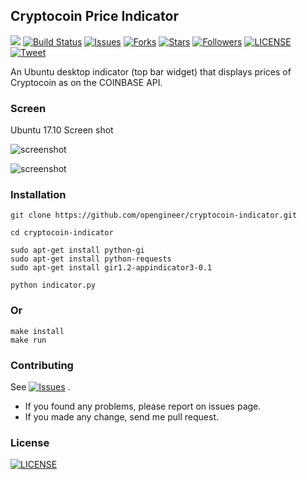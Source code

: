 ## Cryptocoin Price Indicator

<p align="left">
<a class="badge-align" href="https://www.codacy.com/app/tortuvshin/cryptocoin-price?utm_source=github.com&amp;utm_medium=referral&amp;utm_content=techstar-cloud/cryptocoin-indicator&amp;utm_campaign=Badge_Grade"><img src="https://api.codacy.com/project/badge/Grade/b26eba42a2da46f3aa9dc5598447b8ed"/></a>
<a href="https://travis-ci.org/techstar-cloud/cryptocoin-indicator">
<img src="https://travis-ci.org/techstar-cloud/cryptocoin-indicator.svg?branch=master"
    alt="Build Status"></a>
<a href="https://github.com/techstar-cloud/cryptocoin-indicator/issues">
<img src="https://img.shields.io/github/issues/techstar-cloud/cryptocoin-indicator.svg"
    alt="Issues"></a>
<a href="https://github.com/techstar-cloud/cryptocoin-indicator/fork">
<img src="https://img.shields.io/github/forks/techstar-cloud/cryptocoin-indicator.svg?style=social&label=Fork"
    alt="Forks"></a>
<a href="https://github.com/techstar-cloud/cryptocoin-indicator/stargazers">
<img src="https://img.shields.io/github/stars/techstar-cloud/cryptocoin-indicator.svg?style=social&label=Stars"
    alt="Stars"></a>
<a href="https://github.com/tortuvshin/">
<img src="https://img.shields.io/github/followers/tortuvshin.svg?style=social&label=Follow"
    alt="Followers"></a>
<a href="https://raw.githubusercontent.com/techstar-cloud/cryptocoin-indicator/master/LICENSE">
<img src="https://img.shields.io/badge/license-MIT-blue.svg"
    alt="LICENSE"></a>
<a href="https://twitter.com/intent/tweet?text=Wow:&url=%5Bobject%20Object%5D">
<img src="https://img.shields.io/twitter/url/https/github.com/techstar-cloud/cryptocoin-indicator.svg?style=social"
    alt="Tweet"></a>

</p>

An Ubuntu desktop indicator (top bar widget) that displays prices of Cryptocoin as on the COINBASE API.

### Screen 

Ubuntu 17.10 Screen shot

![screenshot](https://github.com/opengineer/cryptocoin-indicator/blob/master/img/screen.png)

![screenshot](https://github.com/opengineer/cryptocoin-indicator/blob/master/img/screen3.png)


### Installation

```
git clone https://github.com/opengineer/cryptocoin-indicator.git

cd cryptocoin-indicator

sudo apt-get install python-gi
sudo apt-get install python-requests
sudo apt-get install gir1.2-appindicator3-0.1

python indicator.py 
```

### Or 
```
make install
make run
```

### Contributing

See <a href="https://github.com/opengineer/cryptocoin-indicator/issues">
        <img src="https://img.shields.io/github/issues/techstar-cloud/cryptocoin-indicator.svg"
            alt="Issues"></a>
.

- If you found any problems, please report on issues page.
- If you made any change, send me pull request.


### License
  <a href="https://raw.githubusercontent.com/techstar-cloud/cryptocoin-indicator/master/LICENSE">
        <img src="https://img.shields.io/badge/license-MIT-blue.svg"
    alt="LICENSE"></a>
